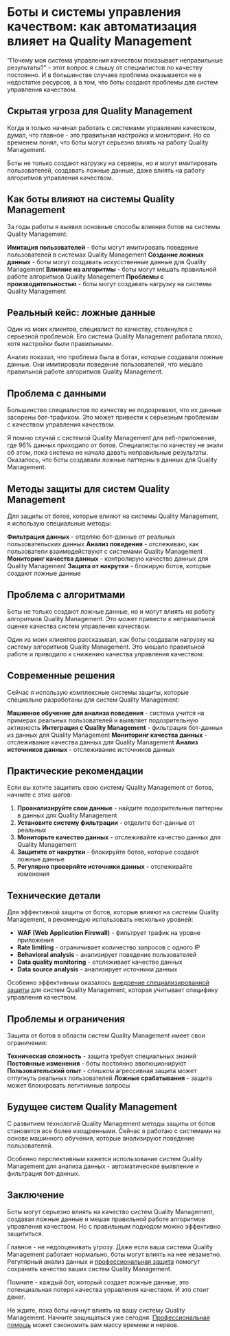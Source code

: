 ﻿# Боты и системы управления качеством: как автоматизация влияет на Quality Management

"Почему моя система управления качеством показывает неправильные результаты?" - этот вопрос я слышу от специалистов по качеству постоянно. И в большинстве случаев проблема оказывается не в недостатке ресурсов, а в том, что боты создают проблемы для систем управления качеством.

## Скрытая угроза для Quality Management

Когда я только начинал работать с системами управления качеством, думал, что главное - это правильная настройка и мониторинг. Но со временем понял, что боты могут серьезно влиять на работу Quality Management.

Боты не только создают нагрузку на серверы, но и могут имитировать пользователей, создавать ложные данные, даже влиять на работу алгоритмов управления качеством.

## Как боты влияют на системы Quality Management

За годы работы я выявил основные способы влияния ботов на системы Quality Management:

**Имитация пользователей** - боты могут имитировать поведение пользователей в системах Quality Management
**Создание ложных данных** - боты могут создавать искусственные данные для Quality Management
**Влияние на алгоритмы** - боты могут мешать правильной работе алгоритмов Quality Management
**Проблемы с производительностью** - боты могут создавать нагрузку на системы Quality Management

## Реальный кейс: ложные данные

Один из моих клиентов, специалист по качеству, столкнулся с серьезной проблемой. Его система Quality Management работала плохо, хотя настройки были правильными.

Анализ показал, что проблема была в ботах, которые создавали ложные данные. Они имитировали поведение пользователей, что мешало правильной работе алгоритмов Quality Management.

## Проблема с данными

Большинство специалистов по качеству не подозревают, что их данные засорены бот-трафиком. Это может привести к серьезным проблемам с качеством управления качеством.

Я помню случай с системой Quality Management для веб-приложения, где 96% данных приходило от ботов. Специалисты по качеству не знали об этом, пока система не начала давать неправильные результаты. Оказалось, что боты создавали ложные паттерны в данных для Quality Management.

## Методы защиты для систем Quality Management

Для защиты от ботов, которые влияют на системы Quality Management, я использую специальные методы:

**Фильтрация данных** - отделяю бот-данные от реальных пользовательских данных
**Анализ поведения** - отслеживаю, как пользователи взаимодействуют с системами Quality Management
**Мониторинг качества данных** - контролирую качество данных для Quality Management
**Защита от накрутки** - блокирую ботов, которые создают ложные данные

## Проблема с алгоритмами

Боты не только создают ложные данные, но и могут влиять на работу алгоритмов Quality Management. Это может привести к неправильной оценке качества систем управления качеством.

Один из моих клиентов рассказывал, как боты создавали нагрузку на систему алгоритмов Quality Management. Это мешало правильной работе и приводило к снижению качества управления качеством.

## Современные решения

Сейчас я использую комплексные системы защиты, которые специально разработаны для систем Quality Management:

**Машинное обучение для анализа поведения** - система учится на примерах реальных пользователей и выявляет подозрительную активность
**Интеграция с Quality Management** - фильтрация бот-данных из данных для Quality Management
**Мониторинг качества данных** - отслеживание качества данных для Quality Management
**Анализ источников данных** - отслеживание источников данных

## Практические рекомендации

Если вы хотите защитить свою систему Quality Management от ботов, начните с этих шагов:

1. **Проанализируйте свои данные** - найдите подозрительные паттерны в данных для Quality Management
2. **Установите систему фильтрации** - отделите бот-данные от реальных
3. **Мониторьте качество данных** - отслеживайте качество данных для Quality Management
4. **Защитите от накрутки** - блокируйте ботов, которые создают ложные данные
5. **Регулярно проверяйте источники данных** - отслеживайте изменения

## Технические детали

Для эффективной защиты от ботов, которые влияют на системы Quality Management, я рекомендую использовать несколько уровней:

- **WAF (Web Application Firewall)** - фильтрует трафик на уровне приложения
- **Rate limiting** - ограничивает количество запросов с одного IP
- **Behavioral analysis** - анализирует поведение пользователей
- **Data quality monitoring** - отслеживает качество данных
- **Data source analysis** - анализирует источники данных

Особенно эффективным оказалось [внедрение специализированной защиты](https://progaem.com/ustanovka-antibota-usluga-po-zashhite-ot-botov-vashih-sajtov-na-razlichnyh-cms-sistemah.html) для систем Quality Management, которая учитывает специфику управления качеством.

## Проблемы и ограничения

Защита от ботов в области систем Quality Management имеет свои ограничения:

**Техническая сложность** - защита требует специальных знаний
**Постоянные изменения** - боты постоянно эволюционируют
**Пользовательский опыт** - слишком агрессивная защита может отпугнуть реальных пользователей
**Ложные срабатывания** - защита может блокировать легитимные запросы

## Будущее систем Quality Management

С развитием технологий Quality Management методы защиты от ботов становятся все более изощренными. Сейчас я работаю с системами на основе машинного обучения, которые анализируют поведение пользователей.

Особенно перспективным кажется использование систем Quality Management для анализа данных - автоматическое выявление и фильтрация бот-данных.

## Заключение

Боты могут серьезно влиять на качество систем Quality Management, создавая ложные данные и мешая правильной работе алгоритмов управления качеством. Но с правильным подходом можно эффективно защититься.

Главное - не недооценивать угрозу. Даже если ваша система Quality Management работает нормально, боты могут влиять на нее незаметно. Регулярный анализ данных и [профессиональная защита](https://progaem.com/ustanovka-antibota-usluga-po-zashhite-ot-botov-vashih-sajtov-na-razlichnyh-cms-sistemah.html) помогут сохранить качество ваших систем Quality Management.

Помните - каждый бот, который создает ложные данные, это потенциальная потеря качества управления качеством. И это стоит денег.

Не ждите, пока боты начнут влиять на вашу систему Quality Management. Начните защищаться уже сегодня. [Профессиональная помощь](https://progaem.com/ustanovka-antibota-usluga-po-zashhite-ot-botov-vashih-sajtov-na-razlichnyh-cms-sistemah.html) может сэкономить вам массу времени и нервов.
